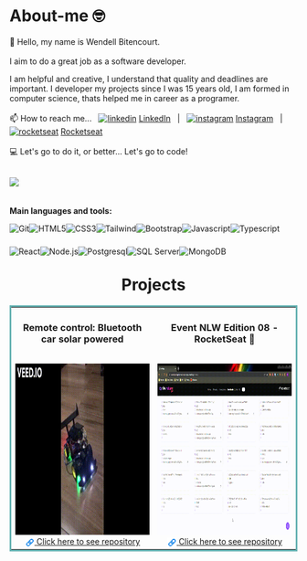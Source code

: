 # About-me 🤓

👋 Hello, my name is Wendell Bitencourt. 
<br/>
<br/>
I aim to do a great job as a software developer.

I am helpful and creative, I understand that quality and deadlines are important. I developer my projects since I was 15 years old, I am formed in computer science, thats helped me in career as a programer.
<br> 
<br/>
📫 How to reach me... &nbsp;
[![linkedin](https://user-images.githubusercontent.com/51727640/169602833-50664130-57c3-4491-842a-ac093fc0493e.svg)](https://www.linkedin.com/in/wendell-bitencourt/)
[LinkedIn](https://www.linkedin.com/in/wendell-bitencourt/) &nbsp; | &nbsp;
[![instagram](https://user-images.githubusercontent.com/51727640/169602835-f8578787-11b8-49ba-88ea-b5179e035cad.svg)](https://www.instagram.com/wbitencourt.dev/)
[Instagram](https://www.instagram.com/wbitencourt.dev/) &nbsp; | &nbsp;
[![rocketseat](https://user-images.githubusercontent.com/51727640/169602836-2b52f6d2-e9b3-46d4-a9e8-d32c7df1eb79.svg)](https://app.rocketseat.com.br/me/wendell-bitencourt)
[Rocketseat](https://app.rocketseat.com.br/me/wendell-bitencourt)
<br/>
<br/>
💻 Let's go to do it, or better... Let's go to code!
<br/>
<br/>
<div align="start">
    <img height="160em" src="https://github-readme-stats.vercel.app/api?username=wbitencourt&show_icons=true&include_all_commits=true&theme=radical"/>
    <!--<img height="160em" src="https://github-readme-stats.vercel.app/api/top-langs/?username=wbitencourt&layout=compact&langs_count=6)]  (https://github.com/wbitencourt/github-readme-statsCompact&theme=radical"/>!-->
</div>
<br/>

**Main languages and tools:**

<img title="Git" align="left" height="40" src="https://xesque.rocketseat.dev/platform/tech/git.svg">
<img title="HTML5" align="left" height="40" src="https://xesque.rocketseat.dev/platform/tech/html5.svg">
<img title="CSS3" align="left" height="40" src="https://xesque.rocketseat.dev/platform/tech/css3.svg">
<img title="Tailwind" align="left" height="40" src="https://xesque.rocketseat.dev/platform/tech/tailwind.svg">
<img title="Bootstrap" align="left" height="40" src="https://xesque.rocketseat.dev/platform/tech/bootstrap.svg">
<img title="Javascript" align="left" height="40" src="https://xesque.rocketseat.dev/platform/tech/javascript.svg">
<img title="Typescript" align="left" height="40" src="https://xesque.rocketseat.dev/platform/tech/typescript.svg">
<img title="React" align="left" height="40" src="https://xesque.rocketseat.dev/platform/tech/reactjs.svg">
<img title="Node.js" align="left" height="40" src="https://xesque.rocketseat.dev/platform/tech/node.svg">
<img title="Postgresql" align="left" height="40" src="https://xesque.rocketseat.dev/platform/tech/postgresql.svg">
<img title="SQL Server" align="left" height="40" src="https://xesque.rocketseat.dev/platform/tech/sql-server.svg">
<img title="MongoDB" align="left" height="40" src="https://xesque.rocketseat.dev/platform/tech/mongodb.svg">

<br/>
<br/>
<br/>
<h1 align="center">Projects</h1>

<table bordercolor="#66b2b2" align="center">
    <tr>
        <td width="50%" valign="top" align="center">           
            <h3 align="center">Remote control: Bluetooth car solar powered</h3>
            <br />           
            <a align="center" valign="center" href="https://github.com/WBitencourt/Personal-Project/tree/main/RC%20Bluetooth%20car%20solar%20powered">
                <img src="images/RemoteCar_bluetooth3.gif" height="300px" alt="Remote car bluetooth"/>
            </a>
            <a align="center" valign="center" target="_blank" href="https://github.com/WBitencourt/Personal-Project/tree/main/RC%20Bluetooth%20car%20solar%20powered">
                <img title="Link" align="center" height="17" src="images/chain.png">
                <span>Click here to see repository</span>
            </a>    
        </td>    
        <td width="50%" valign="top" align="center">           
            <h3 align="center">Event NLW Edition 08 - RocketSeat 🚀</h3>
            <br />           
            <img src="images/NLW08_Rocketseat.gif" height="300px" alt="Remote car bluetooth"/>
            <a align="center" valign="center" target="_blank" href="https://github.com/WBitencourt/Technology-course/tree/master/NLW">
                <img title="Link" align="center" height="17" src="images/chain.png">
                <span>Click here to see repository</span>
            </a> 
        </td>  
    </tr>
</table>
